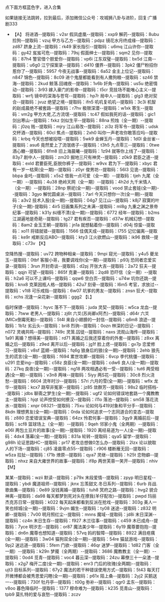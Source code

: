 点下面方框蓝色字，进入合集

如果链接无法跳转，拉到最后，添加微信公众号：攻城狮八卦与进阶，回复:广播剧333

- 【A】
  将进酒--提取码：v2sr
  假凤虚凰--提取码：xxp9
  解药--提取码：8ubu
  捡狗--提取码：vzuj
  甲方与乙方--提取码：pdpz
  镜花水月终成缘--提取码：zd87
  跻身上流--提取码：rk49
  家长指引--提取码：u6mq
  江山许你--提取码：gy42
  岌岌可危--提取码：79sj
  假面绅士--提取码：sqm2
  见你--提取码：87h4
  警官借个胆爱你--提取码：vp6i
  江东双璧--提取码：bx5d
  江南--提取码：u6g0
  江宁探案录--提取码：d410
  僵界--提取码：3pk2
  僵尸粉招你惹你了--提取码：5957
  今夜无战事--提取码：6a52
  金主上位记--提取码：n847
  锦色--提取码：8c09
  进个鬼屋都能看到有人撒狗粮--提取码：sz46
  禁海--提取码：2kud
  鲸落.回魂夜--提取码：1v6b
  奸角--提取码：us5u
  绝密情动--提取码：3r93
  嫁入豪门的影帝--提取码：t5cr
  竞技场不能唯心主义--提取码：wrfj
  镜中的深海与苍穹--提取码：hp7r
  局中人--提取码：glg3
  绝对契合--提取码：jvuz
  绝望之境--提取码：ifn5
  叽叽复叽叽--提取码：3c3i
  机智的赵成晨绝不被套路--提取码：r7hv
  极限深潜--提取码：w1xk
  寄生--提取码：vm2g
  甲方大佬,乙方流氓--提取码：tc47
  假如我死的话--提取码：gic1
  剑出寒山--提取码：fxkz
  剑似生平--提取码：88na
  煎烛（全一期）--提取码：j0zq
  贱--提取码：mjry
  江山易改--提取码：zi3z
  将军令--提取码：udsk
  交杯酒--提取码：60cl
  焦点--提取码：2xh0
  叫你一声老攻你敢答应吗--提取码：krbq
  今天也想被投喂--提取码：5wk9
  金蝉玉丹--提取码：1d0l
  金丝雀--提取码：asu6
  竟然爱上了流氓痞子--提取码：t3h5
  九点零三--提取码：0twe
  酒心糖--提取码：6fm8
  旧上海晨曦--提取码：1z94
  就等你上线了--提取码：83y7
  剧中人--提取码：zm20
  掘地三尺有神灵--提取码：z0k9
  君臣之道--提取码：exld
  君要臣死,臣脱你裤子--提取码：w9vx
  君为下--提取码：xbyc
  君有一岁一枯荣(全一期)--提取码：z0yr
  俊男坊--提取码：56l3
  见诡--提取码：bbpa
  金吒--提取码：x5s2
  借我一点可爱（全一期）--提取码：tjeh
  九尾（全一期）--提取码：4u38
  绝岭天网（全一期）--提取码：4h2d
  九千米情人（全一期）--提取码：28np
  祭祀(全一期)--提取码：vood
  禁止套娃(全一期)--提取码：3gyo
  解忧圆桌派--提取码：7arl
  今天只想你一次(全一期)--提取码：a3v2
  技术入股(全一期)--提取码：04g7
  见江山--提取码：k8j7
  寂寞的叶子(全一期)-提取码：4ir5
  旧画集系列之未满--提取码：ml8g
  九重之渊之景帝纪事--提取码：k31y
  纠缠不清(全一期)--提取码：6772
  经年--提取码：b2ms
  江湖遍地是奇葩--提取码：tg27
  君有疾否--提取码：d37w
  机械幻想--提取码：8am2
  金玉王朝--提取码：jn1a
  就想黏着你--提取码：d04j
  惊蛰--提取码：xo11
  将错就错--提取码：1566
  佳偶天成--提取码：l755
  记忆偏离--提取码：ke9r
  戒断反应ABO--提取码：kty3
  江火欲燃山--提取码：ik96
  救赎--提取码：c73v
  【K】

空降热搜--提取码：uv72
跨物种相亲--提取码：9mpi
窥光--提取码：y4u5
夔龙玉--提取码：0tbf
客服小哥，我要调戏你(全一期)--提取码：p93j
恐同者恋爱实录--提取码：3run
开封奇谈--提取码：d2pj
开张大吉--提取码：2a72
狂夫--提取码：qqjn
可望--提取码：865f
克妻--提取码：2qd8
恐吓信（全一期）--提取码：h2a6
可以不上课吗--提取码：qqw6
空白页--提取码：u74w
坑你还跳--提取码：knx8
克莱因瓶人格--提取码：42u7
刻骨--提取码：l6m5
考官，求放过--提取码：v1t8
可乐戒指--提取码：6w07
坑爹的男友--提取码：znsn
狂犬--提取码：xchs
况逢一朵花新--提取码：ggg2
【L】

临时保镖--提取码：hyvc
落不下--提取码：juda
灵契--提取码：w5ca
龙血--提取码：7tww
老男人--提取码：zj6t
六爻(苏尚卿x阿杰)--提取码：d64r
六爻(MICx倒霉死勒)--提取码：5t4l
来自小翅膀的一封信--提取码：q6m8
浪迹--提取码：1b1z
劣云头--提取码：bri8
烈驹--提取码：0ozn
林深的日记--提取码：n072
灵魂共鸣--提取码：749c
灵笼.囚徒--提取码：naxs
流观山海传--提取码：1a91
离婚？想得美--提取码：rd71
离婚之后我还穿着你的外套--提取码：z8xx
离婚之后--提取码：z9ed
离开以后--提取码：jg1f
脸上痣--提取码：gv7p
恋爱修习--提取码：v8sf
蓝翅--提取码：fq6g
狼身后的狼(全一期)--提取码：2ehb
狼先生的谎言(全一期)--提取码：f694
累世攻卿--提取码：6vcp
李代桃僵--提取码：u291
恋爱ing--提取码：c58z
良臣(全一期)--提取码：cdw6
良人(全一期)--提取码：27kq
良夜(全一期)--提取码：ng18
两攻相遇必有一受--提取码：tut6
两受相遇(全一期)--提取码：v3n8
两味--提取码：5iyy
两S花--提取码：30c8
烈火浇愁--提取码：6604
流年时沙--提取码：57ri
六月的雪(全一期)--提取码：wflx
龙华--提取码：kcx7
路窄非冤家--提取码：jz85
敛群芳--提取码：98s2
临时搭档--提取码：jdbs
聊斋之梦生(全一期)--提取码：ugf2
论如何错误地套路一个魔教教主--提取码：hjqt
论声控受如何撩汉--提取码：i11o
落池--提取码：sm58
落花流水--提取码：xnpr
08321--提取码：75xu
论如何与419对象和平分手--提取码：8kdn
理想男友(全一期)--提取码：0rda
论如何追求一个志同道合的变态--提取码：z880
恋爱错误宝典--提取码：64zx
怜君何事--提取码：3gy9
离婚前后--提取码：scf8
篮球场上（全一期）--提取码：9qeh
邻家小鬼（全两期）--提取码：e06l
两包土豆片的故事(全一期)--提取码：1920
离经易道为一人(全一期)--提取码：4dx4
落幕(全一期)--提取码：831a
轮转--提取码：qya5
留学--提取码：g98h
论证思路HC--提取码：pr17
老攻总想做0怎么办--提取码：2lzx
论以貌取人的下场--提取码：cj85
凌晨零点55--提取码：r906
楼断雁无回--提取码：w5za
拉扯--提取码：t71b
燎原--提取码：qya7
灵继--提取码：h25t
恋物癖--提取码：nhxz
来自大雍世界的故事--提取码：if8p
两世芙蓉一笑开--提取码：nhiv
【M】

某某--提取码：wzii
默读--提取码：p79x
末段爱情--提取码：zpyp
明日星程--提取码：ybdi
魔道祖师--提取码：jknx
忘羡甜文.冬日系列--提取码：6urb
肖战.歌曲集--提取码：0e89
没钱离婚--提取码：tuh8
冥府之路--提取码：hvg2
貌合神离--提取码：da98
每天都梦到死对头在撩我(羊仔配攻)--提取码：pwpd
玛丽杰克苏日常--提取码：k022
每天起床都看到反派在抢戏--提取码：303g
美人一笑也倾城(全一期)--提取码：9vjm
媚生--提取码：ty08
迷途--提取码：z832
明卿--提取码：7v00
明月照红尘--提取码：mnns
魔域--提取码：jd8i
末日深渊--提取码：cz4n
末日生存--提取码：f927
木兰往事--提取码：c459
木已成舟--提取码：7yce
明汐志--提取码：or87
魔法美少年--提取码：6y19
魔尊要抱抱--提取码：dn6n
魔尊也想知道--提取码：57vq
妈的智障--提取码：8922
满目疮痍(全一期)--提取码：3w04
猫狗双全(全一期)--提取码：54re
猫鼠游戏--提取码：9pj2
迷远道--提取码：5fem
门欲--提取码：46qr
迷梦--提取码：1d82
门客（全一期）--提取码：k29n
梦魇（全两期）--提取码：3686
魔教教主（全一期）--提取码：0od4
觅青--提取码：voc4
暮云深--提取码：24zu
幕僚三十一朵渣--提取码：x2g7
梅开二度(全一期)--提取码：enr3
门后的玫瑰(全两期)--提取码：ujt3
目标系列--提取码：67y2
魔法的若干种错误使用方式--提取码：5t43
每天打开微博都会被秀恩爱闪瞎(全一期)--提取码：p61x
陌上桑--提取码：2yj2
买鹅送一--提取码：730f
牡丹亭--提取码：t00g
弥补--提取码：qgr0
孟东--提取码：v8oo
暮色降临时--提取码：1377
穆命难为--提取码：k235
觅青山--提取码：tpb9
莫扎特的爱与哀愁--提取码：zczv